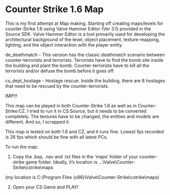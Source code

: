 # Counter Strike 1.6 Map

This is my first attempt at Map making. Starting off creating maps/levels for counter-Strike 1.6 using Valve Hammer Editor (Ver 3.1) provided in the Source SDK.  Valve Hammer Editor is a tool primarily used for developing the architectural background of the level, object placement, texture-mapping, lighting, and the object interaction with the player entity.

de_deathmatch - This version has the classic deathmatch scenario between counter-terrorists and terrorists. Terrorists have to find the bomb site inside the building and plant the bomb. Counter-terrorists have to kill all the terrorists and/or defuse the bomb before it goes off.

cs_dept_hostage - Hostage rescue. Inside the building, there are 8 hostages that need to be rescued by the counter-terrorists.

IMP!!!

This map can be played in both Counter-Strike 1.6 as well as in Counter-Strike:CZ. I tried to run it in CS:Source, but it needs to be converted completely. The textures have to be changed, the entities and models are different. And so, I scrapped it. 

This map is tested on both 1.6 and CZ, and it runs fine. Lowest fps recorded is 26 fps which should be fine with all latest PCs.

To run the map:

1. Copy the .bsp, .nav and .txt files in the ‘maps’ folder of your counter-strike game folder. Ideally, it’s location is …\Valve\Counter-Strike\cstrike\maps

(my location is C:\Program Files (x86)\Valve\Counter-Strike\cstrike\maps)

2. Open your CS Game and PLAY!
